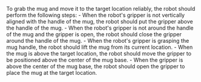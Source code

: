 To grab the mug and move it to the target location reliably, the robot should perform the following steps:
    - When the robot's gripper is not vertically aligned with the handle of the mug, the robot should put the gripper above the handle of the mug.
    - When the robot's gripper is not around the handle of the mug and the gripper is open, the robot should close the gripper around the handle of the mug.
    - When the robot's gripper is grasping the mug handle, the robot should lift the mug from its current location.
    - When the mug is above the target location, the robot should move the gripper to be positioned above the center of the mug base.
    - When the gripper is above the center of the mug base, the robot should open the gripper to place the mug at the target location.